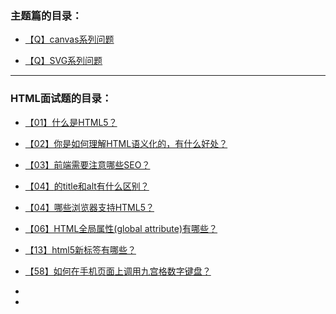 

### 主题篇的目录：

- [【Q】canvas系列问题](submenu/canvas.md)

- [【Q】SVG系列问题](submenu/SVG.md)

  

  



---



### HTML面试题的目录：

- [【01】什么是HTML5？](submenu/01.md)

- [【02】你是如何理解HTML语义化的，有什么好处？](submenu/02.md)

- [【03】前端需要注意哪些SEO？](submenu/03.md)

- [【04】<img>的title和alt有什么区别？](submenu/04.md)

- [【04】哪些浏览器支持HTML5？](#q哪些浏览器支持html5)

  

- [【06】HTML全局属性(global attribute)有哪些？](submenu/06.md)

  

- [【13】html5新标签有哪些？](submenu/13.md)

- [【58】如何在手机页面上调用九宫格数字键盘？](submenu/58.md)

- 

- 













